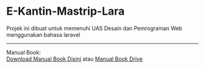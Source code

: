 
# E-Kantin-Mastrip-Lara
Projek ini dibuat untuk memenuhi UAS Desain dan Pemrograman Web menggunakan bahasa laravel<br>
<hr>
Manual Book:<br>
<a href="[Manual Book.pdf](https://github.com/wahideins/E-Kantin-Mastrip-Lara/blob/f92e8c7b3043f9cc3474f734f3a0b3f7ccaf44d7/Manual%20Book.pdf)">Download Manual Book Disini<a/> atau <a href="https://drive.google.com/file/d/1PESDXlCa00_X0EXw_mDHcNfLyKzB6e97/view?usp=sharing">Manual Book Drive</a>
